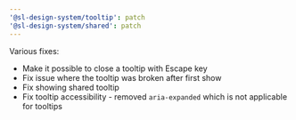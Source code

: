 ```yaml
---
'@sl-design-system/tooltip': patch
'@sl-design-system/shared': patch
---
```


Various fixes:
- Make it possible to close a tooltip with Escape key
- Fix issue where the tooltip was broken after first show
- Fix showing shared tooltip
- Fix tooltip accessibility - removed `aria-expanded` which is not applicable for tooltips
